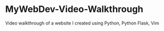 # MyWebDev-Video-Walkthrough
Video walkthrough of a website I created using Python, Python Flask, Vim
